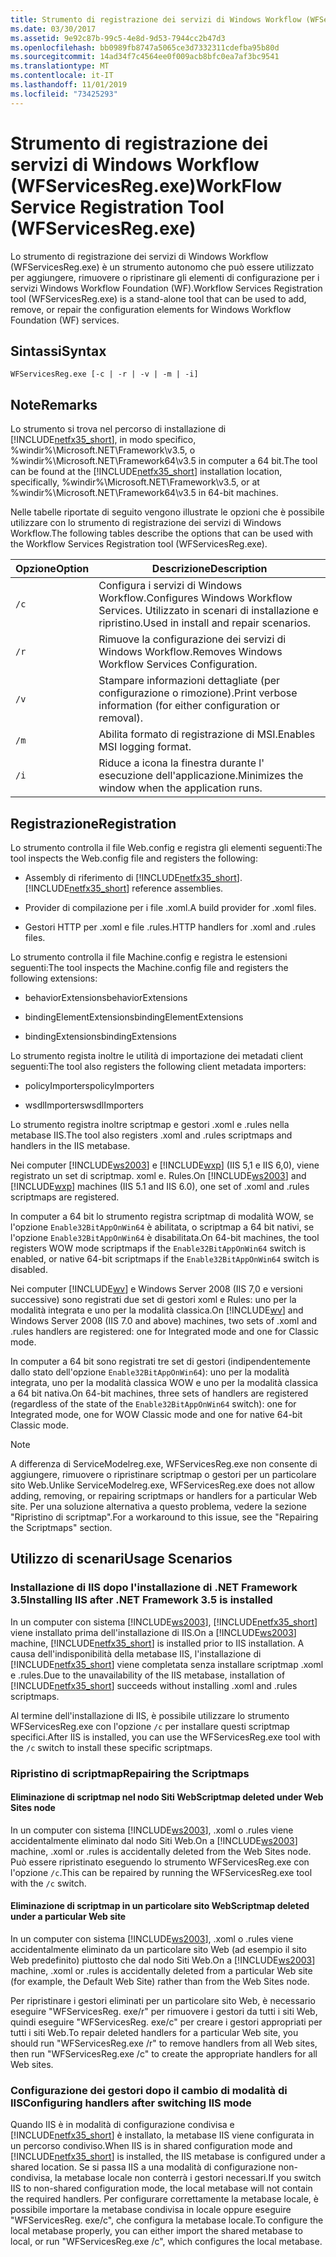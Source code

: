 ```yaml
---
title: Strumento di registrazione dei servizi di Windows Workflow (WFServicesReg.exe)
ms.date: 03/30/2017
ms.assetid: 9e92c87b-99c5-4e8d-9d53-7944cc2b47d3
ms.openlocfilehash: bb0989fb8747a5065ce3d7332311cdefba95b80d
ms.sourcegitcommit: 14ad34f7c4564ee0f009acb8bfc0ea7af3bc9541
ms.translationtype: MT
ms.contentlocale: it-IT
ms.lasthandoff: 11/01/2019
ms.locfileid: "73425293"
---
```

# <a name="workflow-service-registration-tool-wfservicesregexe"></a><span data-ttu-id="264c7-102">Strumento di registrazione dei servizi di Windows Workflow (WFServicesReg.exe)</span><span class="sxs-lookup"><span data-stu-id="264c7-102">WorkFlow Service Registration Tool (WFServicesReg.exe)</span></span>
<span data-ttu-id="264c7-103">Lo strumento di registrazione dei servizi di Windows Workflow (WFServicesReg.exe) è un strumento autonomo che può essere utilizzato per aggiungere, rimuovere o ripristinare gli elementi di configurazione per i servizi Windows Workflow Foundation (WF).</span><span class="sxs-lookup"><span data-stu-id="264c7-103">Workflow Services Registration tool (WFServicesReg.exe) is a stand-alone tool that can be used to add, remove, or repair the configuration elements for Windows Workflow Foundation (WF) services.</span></span>  
  
## <a name="syntax"></a><span data-ttu-id="264c7-104">Sintassi</span><span class="sxs-lookup"><span data-stu-id="264c7-104">Syntax</span></span>  
  
```console  
WFServicesReg.exe [-c | -r | -v | -m | -i]  
```  
  
## <a name="remarks"></a><span data-ttu-id="264c7-105">Note</span><span class="sxs-lookup"><span data-stu-id="264c7-105">Remarks</span></span>  
 <span data-ttu-id="264c7-106">Lo strumento si trova nel percorso di installazione di [!INCLUDE[netfx35_short](../../../includes/netfx35-short-md.md)], in modo specifico, %windir%\Microsoft.NET\Framework\v3.5, o %windir%\Microsoft.NET\Framework64\v3.5 in computer a 64 bit.</span><span class="sxs-lookup"><span data-stu-id="264c7-106">The tool can be found at the [!INCLUDE[netfx35_short](../../../includes/netfx35-short-md.md)] installation location, specifically, %windir%\Microsoft.NET\Framework\v3.5, or at %windir%\Microsoft.NET\Framework64\v3.5 in 64-bit machines.</span></span>  
  
 <span data-ttu-id="264c7-107">Nelle tabelle riportate di seguito vengono illustrate le opzioni che è possibile utilizzare con lo strumento di registrazione dei servizi di Windows Workflow.</span><span class="sxs-lookup"><span data-stu-id="264c7-107">The following tables describe the options that can be used with the Workflow Services Registration tool (WFServicesReg.exe).</span></span>  
  
|<span data-ttu-id="264c7-108">Opzione</span><span class="sxs-lookup"><span data-stu-id="264c7-108">Option</span></span>|<span data-ttu-id="264c7-109">Descrizione</span><span class="sxs-lookup"><span data-stu-id="264c7-109">Description</span></span>|  
|------------|-----------------|  
|`/c`|<span data-ttu-id="264c7-110">Configura i servizi di Windows Workflow.</span><span class="sxs-lookup"><span data-stu-id="264c7-110">Configures Windows Workflow Services.</span></span> <span data-ttu-id="264c7-111">Utilizzato in scenari di installazione e ripristino.</span><span class="sxs-lookup"><span data-stu-id="264c7-111">Used in install and repair scenarios.</span></span>|  
|`/r`|<span data-ttu-id="264c7-112">Rimuove la configurazione dei servizi di Windows Workflow.</span><span class="sxs-lookup"><span data-stu-id="264c7-112">Removes Windows Workflow Services Configuration.</span></span>|  
|`/v`|<span data-ttu-id="264c7-113">Stampare informazioni dettagliate (per configurazione o rimozione).</span><span class="sxs-lookup"><span data-stu-id="264c7-113">Print verbose information (for either configuration or removal).</span></span>|  
|`/m`|<span data-ttu-id="264c7-114">Abilita formato di registrazione di MSI.</span><span class="sxs-lookup"><span data-stu-id="264c7-114">Enables MSI logging format.</span></span>|  
|`/i`|<span data-ttu-id="264c7-115">Riduce a icona la finestra durante l' esecuzione dell'applicazione.</span><span class="sxs-lookup"><span data-stu-id="264c7-115">Minimizes the window when the application runs.</span></span>|  
  
## <a name="registration"></a><span data-ttu-id="264c7-116">Registrazione</span><span class="sxs-lookup"><span data-stu-id="264c7-116">Registration</span></span>  
 <span data-ttu-id="264c7-117">Lo strumento controlla il file Web.config e registra gli elementi seguenti:</span><span class="sxs-lookup"><span data-stu-id="264c7-117">The tool inspects the Web.config file and registers the following:</span></span>  
  
- <span data-ttu-id="264c7-118">Assembly di riferimento di [!INCLUDE[netfx35_short](../../../includes/netfx35-short-md.md)].</span><span class="sxs-lookup"><span data-stu-id="264c7-118">[!INCLUDE[netfx35_short](../../../includes/netfx35-short-md.md)] reference assemblies.</span></span>  
  
- <span data-ttu-id="264c7-119">Provider di compilazione per i file .xoml.</span><span class="sxs-lookup"><span data-stu-id="264c7-119">A build provider for .xoml files.</span></span>  
  
- <span data-ttu-id="264c7-120">Gestori HTTP per .xoml e file .rules.</span><span class="sxs-lookup"><span data-stu-id="264c7-120">HTTP handlers for .xoml and .rules files.</span></span>  
  
 <span data-ttu-id="264c7-121">Lo strumento controlla il file Machine.config e registra le estensioni seguenti:</span><span class="sxs-lookup"><span data-stu-id="264c7-121">The tool inspects the Machine.config file and registers the following extensions:</span></span>  
  
- <span data-ttu-id="264c7-122">behaviorExtensions</span><span class="sxs-lookup"><span data-stu-id="264c7-122">behaviorExtensions</span></span>  
  
- <span data-ttu-id="264c7-123">bindingElementExtensions</span><span class="sxs-lookup"><span data-stu-id="264c7-123">bindingElementExtensions</span></span>  
  
- <span data-ttu-id="264c7-124">bindingExtensions</span><span class="sxs-lookup"><span data-stu-id="264c7-124">bindingExtensions</span></span>  
  
 <span data-ttu-id="264c7-125">Lo strumento regista inoltre le utilità di importazione dei metadati client seguenti:</span><span class="sxs-lookup"><span data-stu-id="264c7-125">The tool also registers the following client metadata importers:</span></span>  
  
- <span data-ttu-id="264c7-126">policyImporters</span><span class="sxs-lookup"><span data-stu-id="264c7-126">policyImporters</span></span>  
  
- <span data-ttu-id="264c7-127">wsdlImporters</span><span class="sxs-lookup"><span data-stu-id="264c7-127">wsdlImporters</span></span>  
  
 <span data-ttu-id="264c7-128">Lo strumento registra inoltre scriptmap e gestori .xoml e .rules nella metabase IIS.</span><span class="sxs-lookup"><span data-stu-id="264c7-128">The tool also registers .xoml and .rules scriptmaps and handlers in the IIS metabase.</span></span>  
  
 <span data-ttu-id="264c7-129">Nei computer [!INCLUDE[ws2003](../../../includes/ws2003-md.md)] e [!INCLUDE[wxp](../../../includes/wxp-md.md)] (IIS 5,1 e IIS 6,0), viene registrato un set di scriptmap. xoml e. Rules.</span><span class="sxs-lookup"><span data-stu-id="264c7-129">On [!INCLUDE[ws2003](../../../includes/ws2003-md.md)] and [!INCLUDE[wxp](../../../includes/wxp-md.md)] machines (IIS 5.1 and IIS 6.0), one set of .xoml and .rules scriptmaps are registered.</span></span>  
  
 <span data-ttu-id="264c7-130">In computer a 64 bit lo strumento registra scriptmap di modalità WOW, se l'opzione `Enable32BitAppOnWin64` è abilitata, o scriptmap a 64 bit nativi, se l'opzione `Enable32BitAppOnWin64` è disabilitata.</span><span class="sxs-lookup"><span data-stu-id="264c7-130">On 64-bit machines, the tool registers WOW mode scriptmaps if the `Enable32BitAppOnWin64` switch is enabled, or native 64-bit scriptmaps if the `Enable32BitAppOnWin64` switch is disabled.</span></span>  
  
 <span data-ttu-id="264c7-131">Nei computer [!INCLUDE[wv](../../../includes/wv-md.md)] e Windows Server 2008 (IIS 7,0 e versioni successive) sono registrati due set di gestori xoml e Rules: uno per la modalità integrata e uno per la modalità classica.</span><span class="sxs-lookup"><span data-stu-id="264c7-131">On [!INCLUDE[wv](../../../includes/wv-md.md)] and Windows Server 2008 (IIS 7.0 and above) machines, two sets of .xoml and .rules handlers are registered: one for Integrated mode and one for Classic mode.</span></span>  
  
 <span data-ttu-id="264c7-132">In computer a 64 bit sono registrati tre set di gestori (indipendentemente dallo stato dell'opzione `Enable32BitAppOnWin64`): uno per la modalità integrata, uno per la modalità classica WOW e uno per la modalità classica a 64 bit nativa.</span><span class="sxs-lookup"><span data-stu-id="264c7-132">On 64-bit machines, three sets of handlers are registered (regardless of the state of the `Enable32BitAppOnWin64` switch): one for Integrated mode, one for WOW Classic mode and one for native 64-bit Classic mode.</span></span>  
  
> [!NOTE]
> <span data-ttu-id="264c7-133">A differenza di ServiceModelreg.exe, WFServicesReg.exe non consente di aggiungere, rimuovere o ripristinare scriptmap o gestori per un particolare sito Web.</span><span class="sxs-lookup"><span data-stu-id="264c7-133">Unlike ServiceModelreg.exe, WFServicesReg.exe does not allow adding, removing, or repairing scriptmaps or handlers for a particular Web site.</span></span> <span data-ttu-id="264c7-134">Per una soluzione alternativa a questo problema, vedere la sezione "Ripristino di scriptmap".</span><span class="sxs-lookup"><span data-stu-id="264c7-134">For a workaround to this issue, see the "Repairing the Scriptmaps" section.</span></span>  
  
## <a name="usage-scenarios"></a><span data-ttu-id="264c7-135">Utilizzo di scenari</span><span class="sxs-lookup"><span data-stu-id="264c7-135">Usage Scenarios</span></span>  
  
### <a name="installing-iis-after-net-framework-35-is-installed"></a><span data-ttu-id="264c7-136">Installazione di IIS dopo l'installazione di .NET Framework 3.5</span><span class="sxs-lookup"><span data-stu-id="264c7-136">Installing IIS after .NET Framework 3.5 is installed</span></span>  
 <span data-ttu-id="264c7-137">In un computer con sistema [!INCLUDE[ws2003](../../../includes/ws2003-md.md)], [!INCLUDE[netfx35_short](../../../includes/netfx35-short-md.md)] viene installato prima dell'installazione di IIS.</span><span class="sxs-lookup"><span data-stu-id="264c7-137">On a [!INCLUDE[ws2003](../../../includes/ws2003-md.md)] machine, [!INCLUDE[netfx35_short](../../../includes/netfx35-short-md.md)] is installed prior to IIS installation.</span></span> <span data-ttu-id="264c7-138">A causa dell'indisponibilità della metabase IIS, l'installazione di [!INCLUDE[netfx35_short](../../../includes/netfx35-short-md.md)] viene completata senza installare scriptmap .xoml e .rules.</span><span class="sxs-lookup"><span data-stu-id="264c7-138">Due to the unavailability of the IIS metabase, installation of [!INCLUDE[netfx35_short](../../../includes/netfx35-short-md.md)] succeeds without installing .xoml and .rules scriptmaps.</span></span>  
  
 <span data-ttu-id="264c7-139">Al termine dell'installazione di IIS, è possibile utilizzare lo strumento WFServicesReg.exe con l'opzione `/c` per installare questi scriptmap specifici.</span><span class="sxs-lookup"><span data-stu-id="264c7-139">After IIS is installed, you can use the WFServicesReg.exe tool with the `/c` switch to install these specific scriptmaps.</span></span>  
  
### <a name="repairing-the-scriptmaps"></a><span data-ttu-id="264c7-140">Ripristino di scriptmap</span><span class="sxs-lookup"><span data-stu-id="264c7-140">Repairing the Scriptmaps</span></span>  
  
#### <a name="scriptmap-deleted-under-web-sites-node"></a><span data-ttu-id="264c7-141">Eliminazione di scriptmap nel nodo Siti Web</span><span class="sxs-lookup"><span data-stu-id="264c7-141">Scriptmap deleted under Web Sites node</span></span>  
 <span data-ttu-id="264c7-142">In un computer con sistema [!INCLUDE[ws2003](../../../includes/ws2003-md.md)], .xoml o .rules viene accidentalmente eliminato dal nodo Siti Web.</span><span class="sxs-lookup"><span data-stu-id="264c7-142">On a [!INCLUDE[ws2003](../../../includes/ws2003-md.md)] machine, .xoml or .rules is accidentally deleted from the Web Sites node.</span></span> <span data-ttu-id="264c7-143">Può essere ripristinato eseguendo lo strumento WFServicesReg.exe con l'opzione `/c`.</span><span class="sxs-lookup"><span data-stu-id="264c7-143">This can be repaired by running the WFServicesReg.exe tool with the `/c` switch.</span></span>  
  
#### <a name="scriptmap-deleted-under-a-particular-web-site"></a><span data-ttu-id="264c7-144">Eliminazione di scriptmap in un particolare sito Web</span><span class="sxs-lookup"><span data-stu-id="264c7-144">Scriptmap deleted under a particular Web site</span></span>  
 <span data-ttu-id="264c7-145">In un computer con sistema [!INCLUDE[ws2003](../../../includes/ws2003-md.md)], .xoml o .rules viene accidentalmente eliminato da un particolare sito Web (ad esempio il sito Web predefinito) piuttosto che dal nodo Siti Web.</span><span class="sxs-lookup"><span data-stu-id="264c7-145">On a [!INCLUDE[ws2003](../../../includes/ws2003-md.md)] machine, .xoml or .rules is accidentally deleted from a particular Web site (for example, the Default Web Site) rather than from the Web Sites node.</span></span>  
  
 <span data-ttu-id="264c7-146">Per ripristinare i gestori eliminati per un particolare sito Web, è necessario eseguire "WFServicesReg. exe/r" per rimuovere i gestori da tutti i siti Web, quindi eseguire "WFServicesReg. exe/c" per creare i gestori appropriati per tutti i siti Web.</span><span class="sxs-lookup"><span data-stu-id="264c7-146">To repair deleted handlers for a particular Web site, you should run "WFServicesReg.exe /r" to remove handlers from all Web sites, then run "WFServicesReg.exe /c" to create the appropriate handlers for all Web sites.</span></span>  
  
### <a name="configuring-handlers-after-switching-iis-mode"></a><span data-ttu-id="264c7-147">Configurazione dei gestori dopo il cambio di modalità di IIS</span><span class="sxs-lookup"><span data-stu-id="264c7-147">Configuring handlers after switching IIS mode</span></span>  
 <span data-ttu-id="264c7-148">Quando IIS è in modalità di configurazione condivisa e [!INCLUDE[netfx35_short](../../../includes/netfx35-short-md.md)] è installato, la metabase IIS viene configurata in un percorso condiviso.</span><span class="sxs-lookup"><span data-stu-id="264c7-148">When IIS is in shared configuration mode and [!INCLUDE[netfx35_short](../../../includes/netfx35-short-md.md)] is installed, the IIS metabase is configured under a shared location.</span></span> <span data-ttu-id="264c7-149">Se si passa IIS a una modalità di configurazione non-condivisa, la metabase locale non conterrà i gestori necessari.</span><span class="sxs-lookup"><span data-stu-id="264c7-149">If you switch IIS to non-shared configuration mode, the local metabase will not contain the required handlers.</span></span> <span data-ttu-id="264c7-150">Per configurare correttamente la metabase locale, è possibile importare la metabase condivisa in locale oppure eseguire "WFServicesReg. exe/c", che configura la metabase locale.</span><span class="sxs-lookup"><span data-stu-id="264c7-150">To configure the local metabase properly, you can either import the shared metabase to local, or run "WFServicesReg.exe /c", which configures the local metabase.</span></span>
